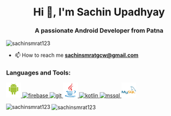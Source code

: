 <h1 align="center">Hi 👋, I'm Sachin Upadhyay</h1>
<h3 align="center">A passionate Android Developer from Patna</h3>

<p align="left"> <img src="https://komarev.com/ghpvc/?username=sachinsmrat123&label=Profile%20views&color=0e75b6&style=flat" alt="sachinsmrat123" /> </p>

- 📫 How to reach me **sachinsmratgcw@gmail.com**


<h3 align="left">Languages and Tools:</h3>
<p align="left"> <a href="https://developer.android.com" target="_blank"> <img src="https://raw.githubusercontent.com/devicons/devicon/master/icons/android/android-original-wordmark.svg" alt="android" width="40" height="40"/> </a> <a href="https://firebase.google.com/" target="_blank"> <img src="https://www.vectorlogo.zone/logos/firebase/firebase-icon.svg" alt="firebase" width="40" height="40"/> </a> <a href="https://git-scm.com/" target="_blank"> <img src="https://www.vectorlogo.zone/logos/git-scm/git-scm-icon.svg" alt="git" width="40" height="40"/> </a> <a href="https://www.java.com" target="_blank"> <img src="https://raw.githubusercontent.com/devicons/devicon/master/icons/java/java-original.svg" alt="java" width="40" height="40"/> </a> <a href="https://kotlinlang.org" target="_blank"> <img src="https://www.vectorlogo.zone/logos/kotlinlang/kotlinlang-icon.svg" alt="kotlin" width="40" height="40"/> </a> <a href="https://www.microsoft.com/en-us/sql-server" target="_blank"> <img src="https://cdn.worldvectorlogo.com/logos/microsoft-sql-server.svg" alt="mssql" width="40" height="40"/> </a> <a href="https://www.mysql.com/" target="_blank"> <img src="https://raw.githubusercontent.com/devicons/devicon/master/icons/mysql/mysql-original-wordmark.svg" alt="mysql" width="40" height="40"/> </a> </p>

<p><img align="left" src="https://github-readme-stats.vercel.app/api/top-langs?username=sachinsmrat123&show_icons=true&locale=en&layout=compact" alt="sachinsmrat123" /></p>

<p>&nbsp;<img align="center" src="https://github-readme-stats.vercel.app/api?username=sachinsmrat123&show_icons=true&locale=en" alt="sachinsmrat123" /></p>
